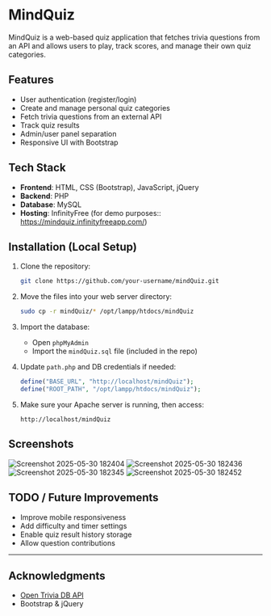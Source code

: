 # MindQuiz

MindQuiz is a web-based quiz application that fetches trivia questions from an API and allows users to play, track scores, and manage their own quiz categories.

## Features

- User authentication (register/login)
- Create and manage personal quiz categories
- Fetch trivia questions from an external API
- Track quiz results
- Admin/user panel separation
- Responsive UI with Bootstrap

## Tech Stack

- **Frontend**: HTML, CSS (Bootstrap), JavaScript, jQuery
- **Backend**: PHP
- **Database**: MySQL
- **Hosting**: InfinityFree (for demo purposes:: https://mindquiz.infinityfreeapp.com/)

## Installation (Local Setup)

1. Clone the repository:

   ```bash
   git clone https://github.com/your-username/mindQuiz.git
   ```

2. Move the files into your web server directory:

   ```bash
   sudo cp -r mindQuiz/* /opt/lampp/htdocs/mindQuiz
   ```

3. Import the database:

   - Open `phpMyAdmin`
   - Import the `mindQuiz.sql` file (included in the repo)

4. Update `path.php` and DB credentials if needed:

   ```php
   define("BASE_URL", "http://localhost/mindQuiz");
   define("ROOT_PATH", "/opt/lampp/htdocs/mindQuiz");
   ```

5. Make sure your Apache server is running, then access:
   ```
   http://localhost/mindQuiz
   ```

## Screenshots

![Screenshot 2025-05-30 182404](https://github.com/user-attachments/assets/2b9081fd-5dd1-43c6-aba6-23693d13a60e)
![Screenshot 2025-05-30 182436](https://github.com/user-attachments/assets/75fff202-2402-422b-8591-a1291c274179)
![Screenshot 2025-05-30 182345](https://github.com/user-attachments/assets/309f3ef1-4cfa-4e38-9028-6308b510ef96)
![Screenshot 2025-05-30 182452](https://github.com/user-attachments/assets/91df3667-4db5-4a60-ba8c-fe670a2ac45e)

## TODO / Future Improvements

- Improve mobile responsiveness
- Add difficulty and timer settings
- Enable quiz result history storage
- Allow question contributions

---

## Acknowledgments

- [Open Trivia DB API](https://opentdb.com/)
- Bootstrap & jQuery
